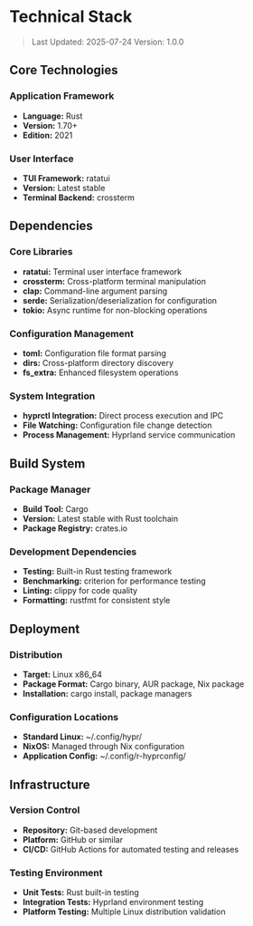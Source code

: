 # Technical Stack

> Last Updated: 2025-07-24
> Version: 1.0.0

## Core Technologies

### Application Framework
- **Language:** Rust
- **Version:** 1.70+
- **Edition:** 2021

### User Interface
- **TUI Framework:** ratatui
- **Version:** Latest stable
- **Terminal Backend:** crossterm

## Dependencies

### Core Libraries
- **ratatui:** Terminal user interface framework
- **crossterm:** Cross-platform terminal manipulation
- **clap:** Command-line argument parsing
- **serde:** Serialization/deserialization for configuration
- **tokio:** Async runtime for non-blocking operations

### Configuration Management
- **toml:** Configuration file format parsing
- **dirs:** Cross-platform directory discovery
- **fs_extra:** Enhanced filesystem operations

### System Integration
- **hyprctl Integration:** Direct process execution and IPC
- **File Watching:** Configuration file change detection
- **Process Management:** Hyprland service communication

## Build System

### Package Manager
- **Build Tool:** Cargo
- **Version:** Latest stable with Rust toolchain
- **Package Registry:** crates.io

### Development Dependencies
- **Testing:** Built-in Rust testing framework
- **Benchmarking:** criterion for performance testing
- **Linting:** clippy for code quality
- **Formatting:** rustfmt for consistent style

## Deployment

### Distribution
- **Target:** Linux x86_64
- **Package Format:** Cargo binary, AUR package, Nix package
- **Installation:** cargo install, package managers

### Configuration Locations
- **Standard Linux:** ~/.config/hypr/
- **NixOS:** Managed through Nix configuration
- **Application Config:** ~/.config/r-hyprconfig/

## Infrastructure

### Version Control
- **Repository:** Git-based development
- **Platform:** GitHub or similar
- **CI/CD:** GitHub Actions for automated testing and releases

### Testing Environment
- **Unit Tests:** Rust built-in testing
- **Integration Tests:** Hyprland environment testing
- **Platform Testing:** Multiple Linux distribution validation